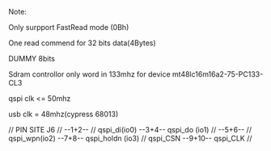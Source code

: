 Note:

Only surpport FastRead mode (0Bh)

One read commend  for 32 bits data(4Bytes)

DUMMY 8bits

Sdram controllor only word in 133mhz for device  mt48lc16m16a2-75-PC133-CL3

qspi clk  <= 50mhz

usb clk = 48mhz(cypress 68013)



//   PIN SITE           J6
//                          --1+2-- 
//  qspi_di(io0)     --3+4--  qspi_do (io1)
//                          --5+6-- 
//  qspi_wpn(io2)  --7+8--  qspi_holdn (io3)
//  qspi_CSN        --9+10--  qspi_CLK 
//

